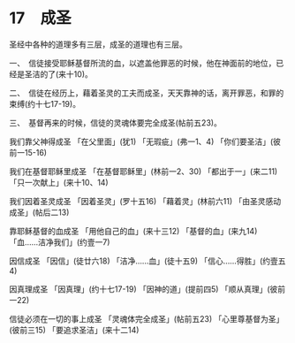 # 17　成圣


圣经中各种的道理多有三层，成圣的道理也有三层。

一、　信徒接受耶稣基督所流的血，以遮盖他罪恶的时候，他在神面前的地位，已经是圣洁的了(来十10)。

二、　信徒在经历上，藉着圣灵的工夫而成圣，天天靠神的话，离开罪恶，和罪的束缚(约十七17-19)。

三、　基督再来的时候，信徒的灵魂体要完全成圣(帖前五23)。

我们靠父神得成圣
「在父里面」(犹1)
「无瑕疵」(弗一1、4)
「你们要圣洁」(彼前一15-16)

我们在基督耶稣里成圣
「在基督耶稣里」(林前一2、30)
「都出于一」(来二11)
「只一次献上」(来十10、14)

我们因着圣灵成圣
「因着圣灵」(罗十五16)
「藉着灵」(林前六11)
「由圣灵感动成圣」(帖后二13)

靠耶稣基督的血成圣
「用他自己的血」(来十三12)
「基督的血」(来九14)
「血……洁净我们」(约壹一7)

因信成圣
「因信」(徒廿六18)
「洁净……血」(徒十五9)
「信心……得胜」(约壹五4)

因真理成圣
「因真理」(约十七17-19)
「因神的道」(提前四5)
「顺从真理」(彼前一22)

信徒必须在一切的事上成圣
「灵魂体完全成圣」(帖前五23)
「心里尊基督为圣」(彼前三15)
「要追求圣洁」(来十二14)

